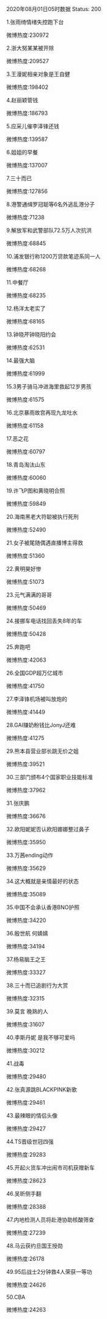 2020年08月01日05时数据
Status: 200

1.张雨绮情绪失控跑下台

微博热度:230972

2.浙大努某某被开除

微博热度:209527

3.王漫妮相亲对象是王自健

微博热度:198402

4.赵丽颖管钱

微博热度:186793

5.应采儿催李泽锋还钱

微博热度:139587

6.姐姐的早餐

微博热度:137007

7.三十而已

微博热度:127856

8.港警通缉罗冠聪等6名外逃乱港分子

微博热度:71238

9.解放军和武警部队72.5万人次抗洪

微博热度:68845

10.浦发银行称1200万贷款笔迹系同一人

微博热度:68268

11.中餐厅

微博热度:68235

12.杨洋太老实了

微博热度:68165

13.钟晓芹钟晓阳约会

微博热度:62531

14.最强大脑

微博热度:61999

15.3男子骑马冲进海里救起12岁男孩

微博热度:61575

16.北京暴雨故宫再现九龙吐水

微博热度:61158

17.恶之花

微博热度:60797

18.青岛淘汰山东

微博热度:60060

19.许飞P图和黄晓明合照

微博热度:59849

20.海南黑老大符聪被执行死刑

微博热度:52490

21.女子被尾随偶遇直播博主得救

微博热度:51360

22.黄明昊好惨

微博热度:51073

23.元气满满的哥哥

微博热度:50469

24.接挪车电话找回丢失8年的车

微博热度:50428

25.奔跑吧

微博热度:42063

26.全国GDP超万亿城市

微博热度:41750

27.李泽锋机场被叫放炮的

微博热度:41449

28.GAI赚奶粉钱比JonyJ还难

微博热度:41275

29.熊本县营业部长跳无价之姐

微博热度:39521

30.三部门颁布4个国家职业技能标准

微博热度:37962

31.张庆鹏

微博热度:36676

32.欧阳妮妮否认欧阳娜娜整过鼻子

微博热度:35950

33.万茜ending动作

微博热度:35629

34.这大概就是亲情最好的状态

微博热度:35089

35.中国不会承认香港BNO护照

微博热度:34220

36.殷世航 何婧婧

微博热度:34194

37.杨易脑王之王

微博热度:33327

38.三十而已追剧行为大赏

微博热度:32315

39.莫言 晚熟的人

微博热度:31607

40.李斯丹妮 是我不够可爱吗

微博热度:30212

41.战毒

微博热度:29480

42.张真源跳BLACKPINK新歌

微博热度:29461

43.最辣眼的情侣头像

微博热度:29427

44.TS晋级世冠四强

微博热度:29283

45.开起火货车冲出闹市司机获赠新车

微博热度:28623

46.吴昕侧手翻

微博热度:28388

47.内地检测人员将赴港协助核酸筛查

微博热度:27239

48.马云获约旦国王授勋

微博热度:26178

49.95后战士2分钟救4人荣获一等功

微博热度:24626

50.CBA

微博热度:24263

